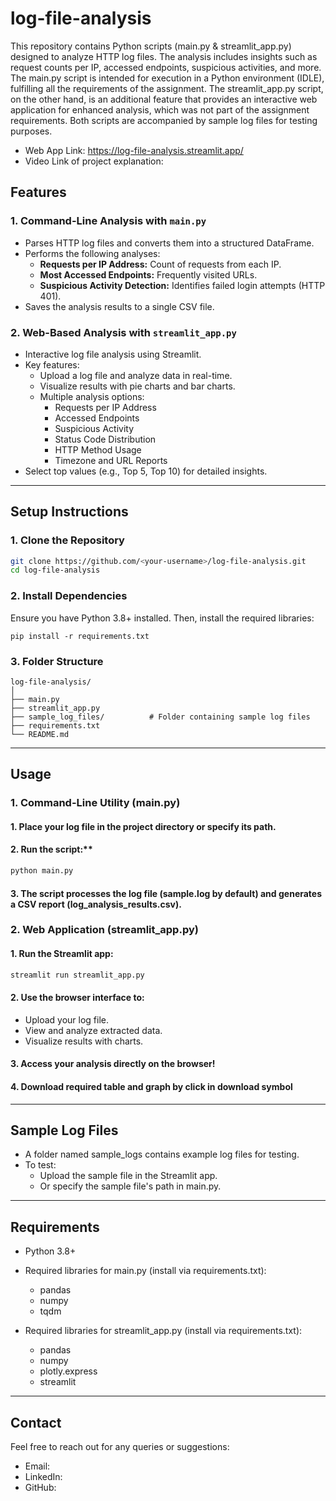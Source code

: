 # log-file-analysis
This repository contains Python scripts (main.py & streamlit_app.py) designed to analyze HTTP log files. The analysis includes insights such as request counts per IP, accessed endpoints, suspicious activities, and more. The main.py script is intended for execution in a Python environment (IDLE), fulfilling all the requirements of the assignment. The streamlit_app.py script, on the other hand, is an additional feature that provides an interactive web application for enhanced analysis, which was not part of the assignment requirements. Both scripts are accompanied by sample log files for testing purposes.

- Web App Link: https://log-file-analysis.streamlit.app/
- Video Link of project explanation: 

## **Features**  

### **1. Command-Line Analysis with `main.py`**  
- Parses HTTP log files and converts them into a structured DataFrame.  
- Performs the following analyses:  
  - **Requests per IP Address:** Count of requests from each IP.  
  - **Most Accessed Endpoints:** Frequently visited URLs.  
  - **Suspicious Activity Detection:** Identifies failed login attempts (HTTP 401).  
- Saves the analysis results to a single CSV file.  

### **2. Web-Based Analysis with `streamlit_app.py`**  
- Interactive log file analysis using Streamlit.  
- Key features:  
  - Upload a log file and analyze data in real-time.  
  - Visualize results with pie charts and bar charts.  
  - Multiple analysis options:
    - Requests per IP Address  
    - Accessed Endpoints  
    - Suspicious Activity  
    - Status Code Distribution  
    - HTTP Method Usage  
    - Timezone and URL Reports  
- Select top values (e.g., Top 5, Top 10) for detailed insights.  

---

## **Setup Instructions**  

### **1. Clone the Repository**  
```bash
git clone https://github.com/<your-username>/log-file-analysis.git
cd log-file-analysis
```
### **2. Install Dependencies**
Ensure you have Python 3.8+ installed. Then, install the required libraries:
```
pip install -r requirements.txt
```
### **3. Folder Structure**
```
log-file-analysis/
│
├── main.py
├── streamlit_app.py           
├── sample_log_files/          # Folder containing sample log files
├── requirements.txt
└── README.md
```
---
## **Usage**
### **1. Command-Line Utility (main.py)**
#### 1.  Place your log file in the project directory or specify its path.
#### 2.  Run the script:**
```bash
python main.py
```
#### 3.  The script processes the log file (sample.log by default) and generates a CSV report (log_analysis_results.csv).
### **2. Web Application (streamlit_app.py)**
#### 1.  Run the Streamlit app:
```bash
streamlit run streamlit_app.py
```
#### 2.  Use the browser interface to:
- Upload your log file.
- View and analyze extracted data.
- Visualize results with charts.
#### 3.  Access your analysis directly on the browser!
#### 4.  Download required table and graph by click in download  symbol

---

## **Sample Log Files**
- A folder named sample_logs contains example log files for testing.
- To test:
  -  Upload the sample file in the Streamlit app.
  -  Or specify the sample file's path in main.py.

---
## **Requirements**
-  Python 3.8+
-  Required libraries for main.py (install via requirements.txt):
    - pandas
    - numpy
    - tqdm
  
-  Required libraries for streamlit_app.py (install via requirements.txt):
    -  pandas
    -  numpy
    -  plotly.express
    -  streamlit
  

---

## **Contact**
Feel free to reach out for any queries or suggestions:

-  Email: 
-  LinkedIn: 
-  GitHub: 

